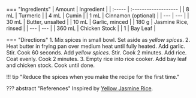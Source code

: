 === "Ingredients"
    | Amount | Ingredient           |
    | :----- | :------------------- |
    | 8 mL   | Turmeric             |
    | 4 mL   | Cumin                |
    | 1 mL   | Cinnamon (optional)  |
    | ---    | ---                  |
    | 30 mL  | Butter, unsalted     |
    | 10 mL  | Garlic, minced       |
    | 180 g  | Jasmine Rice, rinsed |
    | ---    | ---                  |
    | 360 mL | Chicken Stock        |
    | 1      | Bay Leaf             |

=== "Directions"
    1. Mix spices in small bowl. Set aside as *yellow spices*.
    2. Heat butter in frying pan over medium heat until fully heated. Add garlic. Stir. Cook 60 seconds. Add *yellow spices*. Stir. Cook 2 minutes. Add rice. Coat evenly. Cook 2 minutes.
    3. Empty rice into rice cooker. Add bay leaf and chicken stock. Cook until done.


!!! tip "Reduce the spices when you make the recipe for the first time."

??? abstract "References"
    Inspired by [Yellow Jasmine Rice](https://www.budgetbytes.com/yellow-jasmine-rice/).
